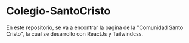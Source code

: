 # Colegio-SantoCristo
En este repositorio, se va a encontrar la pagina de la "Comunidad Santo Cristo", la cual se desarrollo con ReactJs y Tailwindcss.
